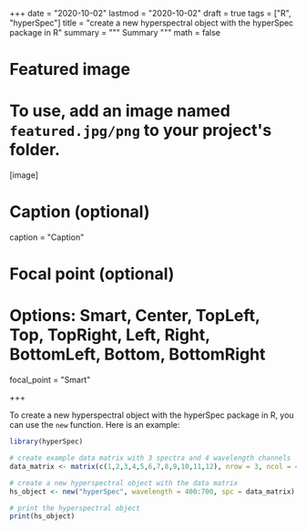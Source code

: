 +++
date = "2020-10-02"
lastmod = "2020-10-02"
draft = true
tags = ["R", "hyperSpec"]
title = "create a new hyperspectral object with the hyperSpec package in R"
summary = """
Summary
"""
math = false

# Featured image
# To use, add an image named `featured.jpg/png` to your project's folder. 
[image]
  # Caption (optional)
  caption = "Caption"
  
  # Focal point (optional)
  # Options: Smart, Center, TopLeft, Top, TopRight, Left, Right, BottomLeft, Bottom, BottomRight
  focal_point = "Smart"

+++

To create a new hyperspectral object with the hyperSpec package in R, you can use the `new` function. Here is an example:

```r
library(hyperSpec)

# create example data matrix with 3 spectra and 4 wavelength channels
data_matrix <- matrix(c(1,2,3,4,5,6,7,8,9,10,11,12), nrow = 3, ncol = 4)

# create a new hyperspectral object with the data matrix
hs_object <- new("hyperSpec", wavelength = 400:700, spc = data_matrix)

# print the hyperspectral object
print(hs_object)

```


